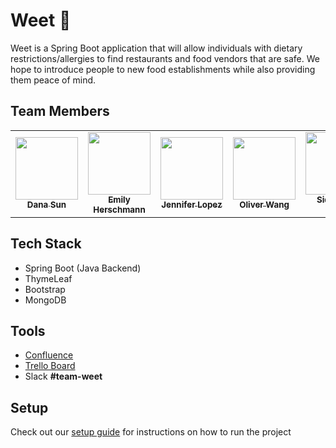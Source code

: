 # Weet :green_apple:

Weet is a Spring Boot application that will allow individuals with dietary restrictions/allergies to find restaurants and food vendors that are safe. We hope to introduce people to new food establishments while also providing them peace of mind.

## Team Members
<table>
  <tr>
   <td align="center"><a href="https://github.com/dana-sun"><img src="https://avatars.githubusercontent.com/u/60711992?v=4" width="100px;" alt=""/><br /><sub>   <b>Dana Sun</b></sub></a><br /></td>
    <td align="center"><a href="https://github.com/eh2376"><img src="https://avatars.githubusercontent.com/u/60126108?v=4" width="100px;" alt=""/><br /><sub>   <b>Emily Herschmann</b></sub></a><br /></td>
    <td align="center"><a href="https://github.com/Jen-Lopez"><img src="https://avatars.githubusercontent.com/u/21044058?s=400&u=ba065b3d40eb24aabc9097b14cf78c2f504adc52&v=4" width="100px;"  alt=""/><br /><sub>   <b>Jennifer Lopez</b></sub></a><br /></td>
    <td align="center"><a href="https://github.com/owang00"><img src="https://avatars.githubusercontent.com/u/47338294?v=4" width="100px;" alt=""/><br /><sub><b>Oliver Wang</b></sub></a><br /></td>
    <td align="center"><a href="https://github.com/SiddharthDatar"><img src="https://avatars.githubusercontent.com/u/89956725?v=4" width="100px;" alt=""/><br /><sub>   <b>Siddharth Datar</b></sub></a><br/></td>
  </tr>
</table>

## Tech Stack
- Spring Boot (Java Backend)
- ThymeLeaf
- Bootstrap
- MongoDB

## Tools
- [Confluence](https://weet-app.atlassian.net/wiki/spaces/WEET/overview)
- [Trello Board](https://trello.com/b/QTIius7p/team-weet)
- Slack **#team-weet**

## Setup
Check out our [setup guide](./SETUP.md) for instructions on how to run the project
